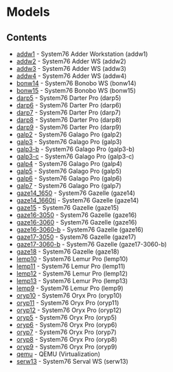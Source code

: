 # Models

## Contents

- [addw1](./addw1) - System76 Adder Workstation (addw1)
- [addw2](./addw2) - System76 Adder WS (addw2)
- [addw3](./addw3) - System76 Adder WS (addw3)
- [addw4](./addw4) - System76 Adder WS (addw4)
- [bonw14](./bonw14) - System76 Bonobo WS (bonw14)
- [bonw15](./bonw15) - System76 Bonobo WS (bonw15)
- [darp5](./darp5) - System76 Darter Pro (darp5)
- [darp6](./darp6) - System76 Darter Pro (darp6)
- [darp7](./darp7) - System76 Darter Pro (darp7)
- [darp8](./darp8) - System76 Darter Pro (darp8)
- [darp9](./darp9) - System76 Darter Pro (darp9)
- [galp2](./galp2) - System76 Galago Pro (galp2)
- [galp3](./galp3) - System76 Galago Pro (galp3)
- [galp3-b](./galp3-b) - System76 Galago Pro (galp3-b)
- [galp3-c](./galp3-c) - System76 Galago Pro (galp3-c)
- [galp4](./galp4) - System76 Galago Pro (galp4)
- [galp5](./galp5) - System76 Galago Pro (galp5)
- [galp6](./galp6) - System76 Galago Pro (galp6)
- [galp7](./galp7) - System76 Galago Pro (galp7)
- [gaze14_1650](./gaze14_1650) - System76 Gazelle (gaze14)
- [gaze14_1660ti](./gaze14_1660ti) - System76 Gazelle (gaze14)
- [gaze15](./gaze15) - System76 Gazelle (gaze15)
- [gaze16-3050](./gaze16-3050) - System76 Gazelle (gaze16)
- [gaze16-3060](./gaze16-3060) - System76 Gazelle (gaze16)
- [gaze16-3060-b](./gaze16-3060-b) - System76 Gazelle (gaze16)
- [gaze17-3050](./gaze17-3050) - System76 Gazelle (gaze17)
- [gaze17-3060-b](./gaze17-3060-b) - System76 Gazelle (gaze17-3060-b)
- [gaze18](./gaze18) - System76 Gazelle (gaze18)
- [lemp10](./lemp10) - System76 Lemur Pro (lemp10)
- [lemp11](./lemp11) - System76 Lemur Pro (lemp11)
- [lemp12](./lemp12) - System76 Lemur Pro (lemp12)
- [lemp13](./lemp13) - System76 Lemur Pro (lemp13)
- [lemp9](./lemp9) - System76 Lemur Pro (lemp9)
- [oryp10](./oryp10) - System76 Oryx Pro (oryp10)
- [oryp11](./oryp11) - System76 Oryx Pro (oryp11)
- [oryp12](./oryp12) - System76 Oryx Pro (oryp12)
- [oryp5](./oryp5) - System76 Oryx Pro (oryp5)
- [oryp6](./oryp6) - System76 Oryx Pro (oryp6)
- [oryp7](./oryp7) - System76 Oryx Pro (oryp7)
- [oryp8](./oryp8) - System76 Oryx Pro (oryp8)
- [oryp9](./oryp9) - System76 Oryx Pro (oryp9)
- [qemu](./qemu) - QEMU (Virtualization)
- [serw13](./serw13) - System76 Serval WS (serw13)
